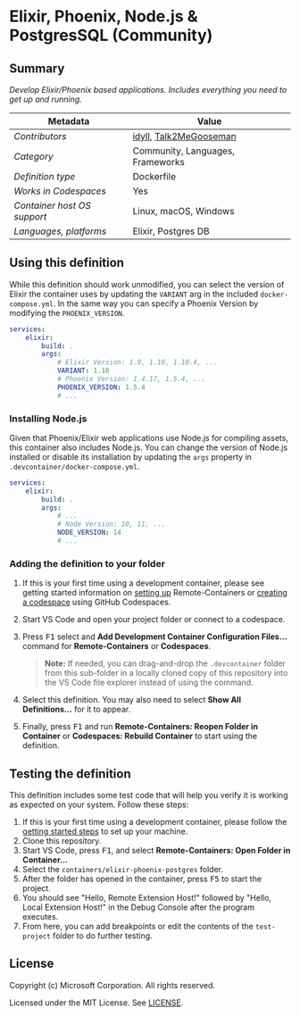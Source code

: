 # Elixir, Phoenix, Node.js & PostgresSQL (Community)

## Summary

_Develop Elixir/Phoenix based applications. Includes everything you need to get
up and running._

| Metadata                    | Value                                                                                    |
| --------------------------- | ---------------------------------------------------------------------------------------- |
| _Contributors_              | [idyll](https://github.com/idyll), [Talk2MeGooseman](https://github.com/talk2MeGooseman) |
| _Category_                  | Community, Languages, Frameworks                                                         |
| _Definition type_           | Dockerfile                                                                               |
| _Works in Codespaces_       | Yes                                                                                      |
| _Container host OS support_ | Linux, macOS, Windows                                                                    |
| _Languages, platforms_      | Elixir, Postgres DB                                                                      |

## Using this definition

While this definition should work unmodified, you can select the version of
Elixir the container uses by updating the `VARIANT` arg in the included
`docker-compose.yml`. In the same way you can specify a Phoenix Version by
modifying the `PHOENIX_VERSION`.

```yml
services:
    elixir:
        build: .
        args:
            # Elixir Version: 1.9, 1.10, 1.10.4, ...
            VARIANT: 1.10
            # Phoenix Version: 1.4.17, 1.5.4, ...
            PHOENIX_VERSION: 1.5.4
            # ...
```

### Installing Node.js

Given that Phoenix/Elixir web applications use Node.js for compiling assets,
this container also includes Node.js. You can change the version of Node.js
installed or disable its installation by updating the `args` property in
`.devcontainer/docker-compose.yml`.

```yml
services:
    elixir:
        build: .
        args:
            # ...
            # Node Version: 10, 11, ...
            NODE_VERSION: 14
            # ...
```

### Adding the definition to your folder

1. If this is your first time using a development container, please see getting
   started information on
   [setting up](https://aka.ms/vscode-remote/containers/getting-started)
   Remote-Containers or
   [creating a codespace](https://aka.ms/ghcs-open-codespace) using GitHub
   Codespaces.

2. Start VS Code and open your project folder or connect to a codespace.

3. Press <kbd>F1</kbd> select and **Add Development Container Configuration
   Files...** command for **Remote-Containers** or **Codespaces**.

    > **Note:** If needed, you can drag-and-drop the `.devcontainer` folder from
    > this sub-folder in a locally cloned copy of this repository into the VS
    > Code file explorer instead of using the command.

4. Select this definition. You may also need to select **Show All
   Definitions...** for it to appear.

5. Finally, press <kbd>F1</kbd> and run **Remote-Containers: Reopen Folder in
   Container** or **Codespaces: Rebuild Container** to start using the
   definition.

## Testing the definition

This definition includes some test code that will help you verify it is working
as expected on your system. Follow these steps:

1. If this is your first time using a development container, please follow the
   [getting started steps](https://aka.ms/vscode-remote/containers/getting-started)
   to set up your machine.
2. Clone this repository.
3. Start VS Code, press <kbd>F1</kbd>, and select **Remote-Containers: Open
   Folder in Container...**
4. Select the `containers/elixir-phoenix-postgres` folder.
5. After the folder has opened in the container, press <kbd>F5</kbd> to start
   the project.
6. You should see "Hello, Remote Extension Host!" followed by "Hello, Local
   Extension Host!" in the Debug Console after the program executes.
7. From here, you can add breakpoints or edit the contents of the `test-project`
   folder to do further testing.

## License

Copyright (c) Microsoft Corporation. All rights reserved.

Licensed under the MIT License. See
[LICENSE](https://github.com/microsoft/vscode-dev-containers/blob/main/LICENSE).
